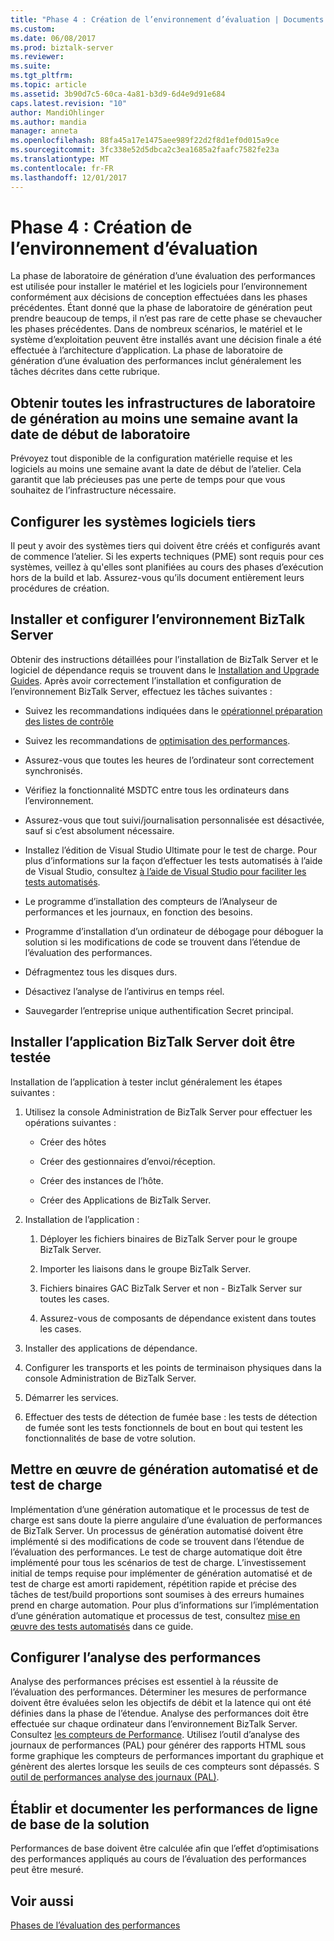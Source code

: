 ```yaml
---
title: "Phase 4 : Création de l’environnement d’évaluation | Documents Microsoft"
ms.custom: 
ms.date: 06/08/2017
ms.prod: biztalk-server
ms.reviewer: 
ms.suite: 
ms.tgt_pltfrm: 
ms.topic: article
ms.assetid: 3b90d7c5-60ca-4a81-b3d9-6d4e9d91e684
caps.latest.revision: "10"
author: MandiOhlinger
ms.author: mandia
manager: anneta
ms.openlocfilehash: 88fa45a17e1475aee989f22d2f8d1ef0d015a9ce
ms.sourcegitcommit: 3fc338e52d5dbca2c3ea1685a2faafc7582fe23a
ms.translationtype: MT
ms.contentlocale: fr-FR
ms.lasthandoff: 12/01/2017
---
```

# <a name="phase-4-building-the-assessment-environment"></a>Phase 4 : Création de l’environnement d’évaluation
La phase de laboratoire de génération d’une évaluation des performances est utilisée pour installer le matériel et les logiciels pour l’environnement conformément aux décisions de conception effectuées dans les phases précédentes. Étant donné que la phase de laboratoire de génération peut prendre beaucoup de temps, il n’est pas rare de cette phase se chevaucher les phases précédentes. Dans de nombreux scénarios, le matériel et le système d’exploitation peuvent être installés avant une décision finale a été effectuée à l’architecture d’application. La phase de laboratoire de génération d’une évaluation des performances inclut généralement les tâches décrites dans cette rubrique.  
  
## <a name="obtain-all-build-lab-infrastructure-at-least-a-week-in-advance-of-the-lab-start-date"></a>Obtenir toutes les infrastructures de laboratoire de génération au moins une semaine avant la date de début de laboratoire  
 Prévoyez tout disponible de la configuration matérielle requise et les logiciels au moins une semaine avant la date de début de l’atelier. Cela garantit que lab précieuses pas une perte de temps pour que vous souhaitez de l’infrastructure nécessaire.  
  
## <a name="configure-third-party-software-systems"></a>Configurer les systèmes logiciels tiers  
 Il peut y avoir des systèmes tiers qui doivent être créés et configurés avant de commence l’atelier. Si les experts techniques (PME) sont requis pour ces systèmes, veillez à qu'elles sont planifiées au cours des phases d’exécution hors de la build et lab. Assurez-vous qu’ils document entièrement leurs procédures de création.  
  
## <a name="install-and-configure-the-biztalk-server-environment"></a>Installer et configurer l’environnement BizTalk Server  
 Obtenir des instructions détaillées pour l’installation de BizTalk Server et le logiciel de dépendance requis se trouvent dans le [Installation and Upgrade Guides](../install-and-config-guides/biztalk-server-what-s-new-installation-configuration-and-upgrade.md). Après avoir correctement l’installation et configuration de l’environnement BizTalk Server, effectuez les tâches suivantes :  
  
-   Suivez les recommandations indiquées dans le [opérationnel préparation des listes de contrôle](operational-readiness-checklists.md)
  
-   Suivez les recommandations de [optimisation des performances](../technical-guides/optimizing-performance.md).  
  
-   Assurez-vous que toutes les heures de l’ordinateur sont correctement synchronisés.  
  
-   Vérifiez la fonctionnalité MSDTC entre tous les ordinateurs dans l’environnement.  
  
-   Assurez-vous que tout suivi/journalisation personnalisée est désactivée, sauf si c’est absolument nécessaire.  
  
-   Installez l’édition de Visual Studio Ultimate pour le test de charge.  Pour plus d’informations sur la façon d’effectuer les tests automatisés à l’aide de Visual Studio, consultez [à l’aide de Visual Studio pour faciliter les tests automatisés](../technical-guides/using-visual-studio-to-facilitate-automated-testing.md).  
  
-   Le programme d’installation des compteurs de l’Analyseur de performances et les journaux, en fonction des besoins.  
  
-   Programme d’installation d’un ordinateur de débogage pour déboguer la solution si les modifications de code se trouvent dans l’étendue de l’évaluation des performances.  
  
-   Défragmentez tous les disques durs.  
  
-   Désactivez l’analyse de l’antivirus en temps réel.  
  
-   Sauvegarder l’entreprise unique authentification Secret principal.  
  
## <a name="install-the-biztalk-server-application-to-be-tested"></a>Installer l’application BizTalk Server doit être testée  
 Installation de l’application à tester inclut généralement les étapes suivantes :  
  
1.  Utilisez la console Administration de BizTalk Server pour effectuer les opérations suivantes :  
  
    -   Créer des hôtes  
  
    -   Créer des gestionnaires d’envoi/réception.  
  
    -   Créer des instances de l’hôte.  
  
    -   Créer des Applications de BizTalk Server.  
  
2.  Installation de l’application :  
  
    1.  Déployer les fichiers binaires de BizTalk Server pour le groupe BizTalk Server.  
  
    2.  Importer les liaisons dans le groupe BizTalk Server.  
  
    3.  Fichiers binaires GAC BizTalk Server et non - BizTalk Server sur toutes les cases.  
  
    4.  Assurez-vous de composants de dépendance existent dans toutes les cases.  
  
3.  Installer des applications de dépendance.  
  
4.  Configurer les transports et les points de terminaison physiques dans la console Administration de BizTalk Server.  
  
5.  Démarrer les services.  
  
6.  Effectuer des tests de détection de fumée base : les tests de détection de fumée sont les tests fonctionnels de bout en bout qui testent les fonctionnalités de base de votre solution.  
  
## <a name="implement-automated-build-and-load-testing"></a>Mettre en œuvre de génération automatisé et de test de charge  
 Implémentation d’une génération automatique et le processus de test de charge est sans doute la pierre angulaire d’une évaluation de performances de BizTalk Server. Un processus de génération automatisé doivent être implémenté si des modifications de code se trouvent dans l’étendue de l’évaluation des performances. Le test de charge automatique doit être implémenté pour tous les scénarios de test de charge. L’investissement initial de temps requise pour implémenter de génération automatisé et de test de charge est amorti rapidement, répétition rapide et précise des tâches de test/build proportions sont soumises à des erreurs humaines prend en charge automation. Pour plus d’informations sur l’implémentation d’une génération automatique et processus de test, consultez [mise en œuvre des tests automatisés](../technical-guides/implementing-automated-testing.md) dans ce guide.  
  
## <a name="configure-performance-monitoring"></a>Configurer l’analyse des performances  
 Analyse des performances précises est essentiel à la réussite de l’évaluation des performances. Déterminer les mesures de performance doivent être évaluées selon les objectifs de débit et la latence qui ont été définies dans la phase de l’étendue. Analyse des performances doit être effectuée sur chaque ordinateur dans l’environnement BizTalk Server. Consultez [les compteurs de Performance](../core/performance-counters.md). Utilisez l’outil d’analyse des journaux de performances (PAL) pour générer des rapports HTML sous forme graphique les compteurs de performances important du graphique et génèrent des alertes lorsque les seuils de ces compteurs sont dépassés. S [outil de performances analyse des journaux (PAL)](https://github.com/clinthuffman/PAL).  
  
## <a name="establish-and-document-the-solutions-baseline-performance"></a>Établir et documenter les performances de ligne de base de la solution  
 Performances de base doivent être calculée afin que l’effet d’optimisations des performances appliqués au cours de l’évaluation des performances peut être mesuré.  
  
## <a name="see-also"></a>Voir aussi  
 [Phases de l’évaluation des performances](../technical-guides/phases-of-a-performance-assessment.md)